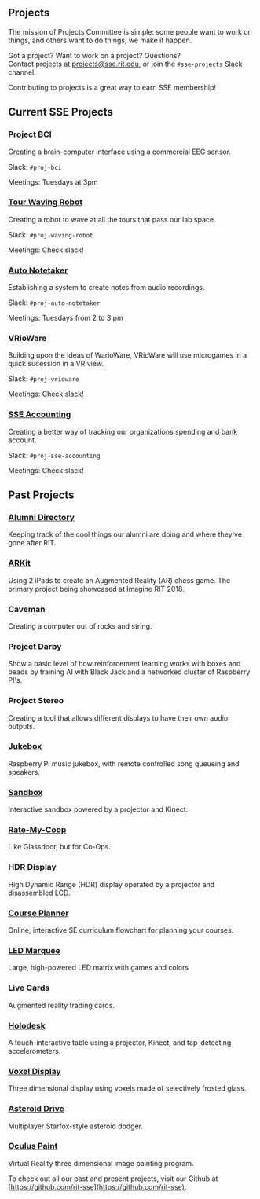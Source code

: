 Projects
-------------------
The mission of Projects Committee is simple: some people want to work on things,
and others want to do things, we make it happen.

Got a project? Want to work on a project? Questions?  
Contact projects at <projects@sse.rit.edu>, or join the `#sse-projects` Slack channel.

Contributing to projects is a great way to earn SSE membership!

Current SSE Projects
--------------------

### Project BCI

Creating a brain-computer interface using a commercial EEG sensor.

Slack: `#proj-bci`

Meetings: Tuesdays at 3pm

### [Tour Waving Robot](https://github.com/rit-sse/robo-waver) 

Creating a robot to wave at all the tours that pass our lab space.

Slack: `#proj-waving-robot`

Meetings: Check slack!

### [Auto Notetaker](https://github.com/rit-sse/AutoNotation)

Establishing a system to create notes from audio recordings.

Slack: `#proj-auto-notetaker`

Meetings: Tuesdays from 2 to 3 pm

### VRioWare

Building upon the ideas of WarioWare, VRioWare will use microgames in a quick sucession in a VR view. 

Slack: `#proj-vrioware`

Meetings: Check slack!

### [SSE Accounting](https://github.com/rit-sse/sse-accounting)

Creating a better way of tracking our organizations spending and bank account.

Slack: `#proj-sse-accounting`

Meetings: Check slack!

Past Projects
-------------

### [Alumni Directory](https://github.com/rit-sse/sse-alumni)

Keeping track of the cool things our alumni are doing and where they've gone after RIT.

### [ARKit](https://github.com/TuckerBMorgan/ProjARKit)

Using 2 iPads to create an Augmented Reality (AR) chess game. The primary project being showcased at Imagine RIT 2018. 

### Caveman

Creating a computer out of rocks and string.

### Project Darby

Show a basic level of how reinforcement learning works with boxes and beads by training AI with Black Jack and a networked cluster of Raspberry PI's.

### Project Stereo

Creating a tool that allows different displays to have their own audio outputs.

### [Jukebox](https://github.com/rit-sse/Jukebox)

Raspberry Pi music jukebox, with remote controlled song queueing and speakers.

### [Sandbox](https://github.com/rit-sse/libfreenect2)

Interactive sandbox powered by a projector and Kinect.

### [Rate-My-Coop](https://github.com/rit-sse/RateMyCoop)

Like Glassdoor, but for Co-Ops.

### HDR Display

High Dynamic Range (HDR) display operated by a projector and disassembled LCD.

### [Course Planner](https://github.com/rit-sse/CoursePlanner)

Online, interactive SE curriculum flowchart for planning your courses.

### [LED Marquee](https://github.com/rit-sse/led-marquee)

Large, high-powered LED matrix with games and colors

### Live Cards

Augmented reality trading cards.

### [Holodesk](https://github.com/rit-sse/holo-desk)

A touch-interactive table using a projector, Kinect, and tap-detecting accelerometers.

### [Voxel Display](https://github.com/rit-sse/Voxel-Display)

Three dimensional display using voxels made of selectively frosted glass.

### [Asteroid Drive](https://github.com/rit-sse/shoot-it)

Multiplayer Starfox-style asteroid dodger.

### [Oculus Paint](https://github.com/rit-sse/OculusPaint)

Virtual Reality three dimensional image painting program.

To check out all our past and present projects, visit our Github at [https://github.com/rit-sse](https://github.com/rit-sse).
